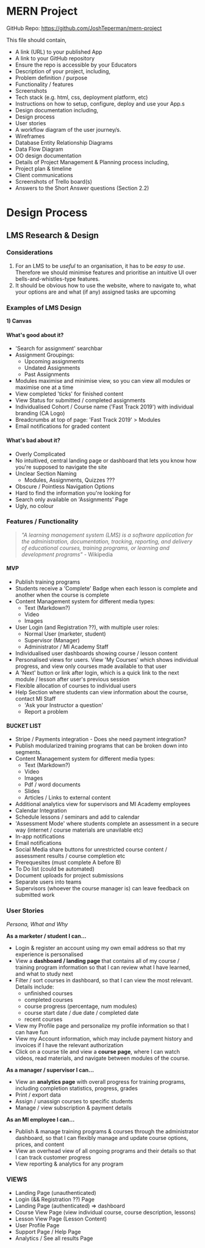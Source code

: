 # MERN Project

GitHub Repo: https://github.com/JoshTeperman/mern-project

This file should contain,

* A link (URL) to your published App
* A link to your GitHub repository
* Ensure the repo is accessible by your Educators
* Description of your project, including,
* Problem definition / purpose
* Functionality / features
* Screenshots
* Tech stack (e.g. html, css, deployment platform, etc)
* Instructions on how to setup, configure, deploy and use your App.s
* Design documentation including,
* Design process
* User stories
* A workflow diagram of the user journey/s.
* Wireframes
* Database Entity Relationship Diagrams
* Data Flow Diagram
* OO design documentation
* Details of Project Management & Planning process including,
* Project plan & timeline
* Client communications
* Screenshots of Trello board(s)
* Answers to the Short Answer questions (Section 2.2)

# Design Process

## LMS Research & Design

### Considerations

1) For an LMS to be *useful* to an organisation, it has to be *easy to use*. Therefore we should minimise features and prioritise an intuitive UI over bells-and-whistles-type features.
2) It should be obvious how to use the website, where to navigate to, what your options are and what (if any) assigned tasks are upcoming

### Examples of LMS Design

__1) Canvas__
#### What's good about it?
- 'Search for assignment' searchbar
- Assignment Groupings:
  - Upcoming assignments 
  - Undated Assignments
  - Past Assignments
- Modules maximise and minimise view, so you can view all modules or maximise one at a time
- View completed 'ticks' for finished content
- View Status for submitted / completed assignments
- Individualised Cohort / Course name ('Fast Track 2019') with individual branding (CA Logo)
- Breadcrumbs at top of page: 'Fast Track 2019' > Modules 
- Email notifications for graded content

#### What's bad about it?
- Overly Complicated
- No intuitived, central landing page or dashboard that lets you know how you're supposed to navigate the site
- Unclear Section Naming
  - Modules, Assignments, Quizzes ??? 
- Obscure / Pointless Navigation Options
- Hard to find the information you're looking for
- Search only available on 'Assignments' Page
- Ugly, no colour

### Features / Functionality


> *"A learning management system (LMS) is a software application for the administration, documentation, tracking, reporting, and delivery of educational courses, training programs, or learning and development programs"* - Wikipedia

#### MVP
- Publish training programs
- Students receive a 'Complete' Badge when each lesson is complete and another when the course is complete
- Content Management system for different media types:
  - Text (Markdown?)
  - Video
  - Images
- User Login (and Registration ??), with multiple user roles:
  - Normal User (marketer, student)
  - Supervisor (Manager)
  - Administrator / MI Academy Staff
- Individualised user dashboards showing course / lesson content
- Personalised views for users. View 'My Courses' which shows individual progress, and view only courses made available to that user
- A 'Next' button or link after login, which is a quick link to the next module / lesson after user's previous session
- Flexible allocation of courses to individual users
- Help Section where students can view information about the course, contact MI Staff 
  - 'Ask your Instructor a question'
  - Report a problem

#### BUCKET LIST
- Stripe / Payments integration - Does she need payment integration?
- Publish modularized training programs that can be broken down into segments.
- Content Management system for different media types:
  - Text (Markdown?)
  - Video
  - Images
  - Pdf / word documents
  - Slides
  - Articles / Links to external content
- Additional analytics view for supervisors and MI Academy employees
- Calendar Integration
- Schedule lessons / seminars and add to calendar
- 'Assessment Mode' where students complete an assessment in a secure way (internet / course materials are unavilable etc) 
- In-app notifications
- Email notifications
- Social Media share buttons for unrestricted course content / assessment results / course completion etc
- Prerequesites (must complete A before B)
- To Do list (could be automated)
- Document uploads for project submissions
- Separate users into teams
- Supervisors (whoever the course manager is) can leave feedback on submitted work


### User Stories
*Persona, What and Why*

__As a marketer / student I can...__

- Login & register an account using my own email address so that my experience is personalised
- View a __dashboard / landing page__ that contains all of my course / training program information so that I can review what I have learned, and what to study next
- Filter / sort courses in dashboard, so that I can view the most relevant. Details include:
  - unfinished courses
  - completed courses
  - course progress (percentage, num modules)
  - course start date / due date / completed date
  - recent courses
- View my Profile page and personalize my profile information so that I can have fun
- View my Account information, which may include payment history and invoices if I have the relevant authorization
- Click on a course tile and view a __course page__, where I can watch videos, read materials, and navigate between modules of the course.

__As a manager / supervisor I can...__
- View an __analytics page__ with overall progress for training programs, including completion statistics, progress, grades
- Print / export data
- Assign / unassign courses to specific students
- Manage / view subscription & payment details

__As an MI employee I can...__
- Publish & manage training programs & courses through the administrator dashboard, so that I can flexibly manage and update course options, prices, and content
- View an overhead view of all ongoing programs and their details so that I can track customer progress
- View reporting & analytics for any program

### VIEWS
- Landing Page (unauthenticated)
- Login (&& Registration ??) Page
- Landing Page (authenticated) => dashboard
- Course View Page (view individual course, course description, lessons)
- Lesson View Page (Lesson Content)
- User Profile Page
- Support Page / Help Page
- Analytics / See all results Page
